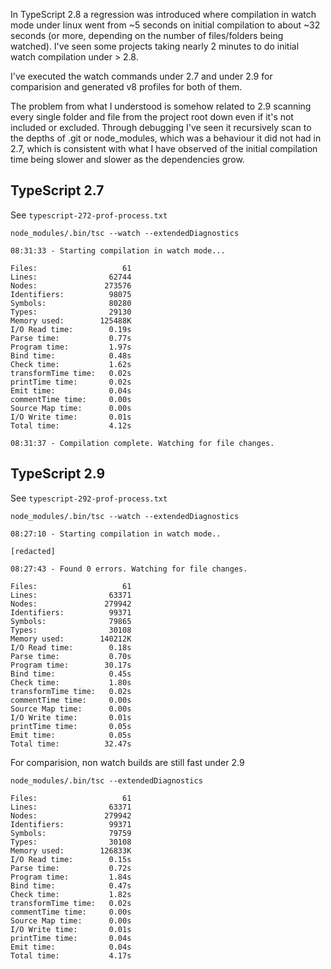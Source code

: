 In TypeScript 2.8 a regression was introduced where compilation in
watch mode under linux went from ~5 seconds on initial compilation
to about ~32 seconds (or more, depending on the number of files/folders
being watched). I've seen some projects taking nearly 2 minutes to
do initial watch compilation under > 2.8.

I've executed the watch commands under 2.7 and under 2.9 for comparision
and generated v8 profiles for both of them.

The problem from what I understood is somehow related to 2.9 scanning every
single folder and file from the project root down even if it's not included
or excluded. Through debugging I've seen it recursively scan to the depths
of .git or node_modules, which was a behaviour it did not had in 2.7, which
is consistent with what I have observed of the initial compilation time being
slower and slower as the dependencies grow.

## TypeScript 2.7

See `typescript-272-prof-process.txt`

```
node_modules/.bin/tsc --watch --extendedDiagnostics

08:31:33 - Starting compilation in watch mode...

Files:                   61
Lines:                62744
Nodes:               273576
Identifiers:          98075
Symbols:              80280
Types:                29130
Memory used:        125488K
I/O Read time:        0.19s
Parse time:           0.77s
Program time:         1.97s
Bind time:            0.48s
Check time:           1.62s
transformTime time:   0.02s
printTime time:       0.02s
Emit time:            0.04s
commentTime time:     0.00s
Source Map time:      0.00s
I/O Write time:       0.01s
Total time:           4.12s

08:31:37 - Compilation complete. Watching for file changes.
```

## TypeScript 2.9

See `typescript-292-prof-process.txt`

```
node_modules/.bin/tsc --watch --extendedDiagnostics

08:27:10 - Starting compilation in watch mode..

[redacted]

08:27:43 - Found 0 errors. Watching for file changes.

Files:                   61
Lines:                63371
Nodes:               279942
Identifiers:          99371
Symbols:              79865
Types:                30108
Memory used:        140212K
I/O Read time:        0.18s
Parse time:           0.70s
Program time:        30.17s
Bind time:            0.45s
Check time:           1.80s
transformTime time:   0.02s
commentTime time:     0.00s
Source Map time:      0.00s
I/O Write time:       0.01s
printTime time:       0.05s
Emit time:            0.05s
Total time:          32.47s
```

For comparision, non watch builds are still fast under 2.9

```
node_modules/.bin/tsc --extendedDiagnostics

Files:                   61
Lines:                63371
Nodes:               279942
Identifiers:          99371
Symbols:              79759
Types:                30108
Memory used:        126833K
I/O Read time:        0.15s
Parse time:           0.72s
Program time:         1.84s
Bind time:            0.47s
Check time:           1.82s
transformTime time:   0.02s
commentTime time:     0.00s
Source Map time:      0.00s
I/O Write time:       0.01s
printTime time:       0.04s
Emit time:            0.04s
Total time:           4.17s
```

